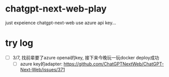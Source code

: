 # chatgpt-next-web-play
just expeience chatgpt-next-web use azure api key...
# try log
- [ ] 3/7, 找前辈要了azure openai的key, 接下来今晚玩一玩docker deploy成功
  - [ ] azure key的adapter: https://github.com/ChatGPTNextWeb/ChatGPT-Next-Web/issues/371
